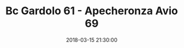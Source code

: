 ---
title: Bc Gardolo 61 - Apecheronza Avio 69
date: 2018-03-15 21:30:00
squadra-a: Bc Gardolo
punteggio-a: 69
squadra-b: Apecheronza Avio
punteggio-b: 61
partite/squadra: promozione-17-18
luogo: Centro Sportivo Trento Nord
categoria: promozione
---